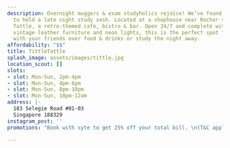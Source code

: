 ```yaml
---
description: Overnight muggers & exam studyholics rejoice! We’ve found you a place
  to hold a late night study sesh. Located at a shophouse near Rochor sits Tittle
  Tattle, a retro-themed cafe, bistro & bar. Open 24/7 and complete with a jukebox,
  vintage leather furniture and neon lights, this is the perfect spot for you to hangout
  with your friends over food & drinks or study the night away.
affordability: "$$"
title: TittleTattle
splash_image: assets/images/tittle.jpg
location_scout: []
slots:
- slot: Mon-Sun, 2pm-4pm
- slot: Mon-Sun, 4pm-6pm
- slot: Mon-Sun, 8pm-10pm
- slot: Mon-Sun, 10pm-12am
address: |-
  183 Selegie Road #01-03
  Singapore 188329
instagram_post: ''
promotions: "Book with syte to get 25% off your total bill. \n(T&C applies)"

---
```

